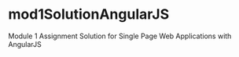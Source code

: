 # mod1SolutionAngularJS
Module 1 Assignment Solution for Single Page Web Applications with AngularJS
